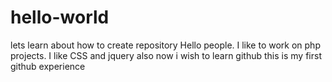 # hello-world
lets learn about how to create repository
Hello people.
I like to work on php projects. 
I like CSS and jquery also
now i wish to learn github
this is my first github experience 
